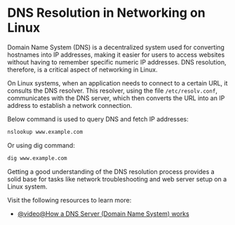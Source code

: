 # DNS Resolution in Networking on Linux

Domain Name System (DNS) is a decentralized system used for converting hostnames into IP addresses, making it easier for users to access websites without having to remember specific numeric IP addresses. DNS resolution, therefore, is a critical aspect of networking in Linux.

On Linux systems, when an application needs to connect to a certain URL, it consults the DNS resolver. This resolver, using the file `/etc/resolv.conf`, communicates with the DNS server, which then converts the URL into an IP address to establish a network connection.

Below command is used to query DNS and fetch IP addresses:

```bash
nslookup www.example.com
```

Or using dig command:

```bash
dig www.example.com
```

Getting a good understanding of the DNS resolution process provides a solid base for tasks like network troubleshooting and web server setup on a Linux system.

Visit the following resources to learn more:

- [@video@How a DNS Server (Domain Name System) works](https://www.youtube.com/watch?v=mpQZVYPuDGU)
